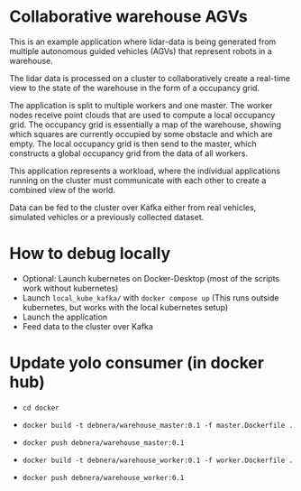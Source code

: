 # Collaborative warehouse AGVs

This is an example application where lidar-data is being generated 
from multiple autonomous guided vehicles (AGVs) that represent robots in a warehouse.

The lidar data is processed on a cluster to collaboratively create a real-time view to the state of the
warehouse in the form of a occupancy grid.

The application is split to multiple workers and one master. The worker nodes receive point clouds
that are used to compute a local occupancy grid. The occupancy grid is essentially a map of the warehouse,
showing which squares are currently occupied by some obstacle and which are empty. The local occupancy grid
is then send to the master, which constructs a global occupancy grid from the data of all workers.

This application represents a workload, where the individual applications running on the cluster must
communicate with each other to create a combined view of the world.

Data can be fed to the cluster over Kafka either from real vehicles, simulated vehicles or 
a previously collected dataset.

# How to debug locally
- Optional: Launch kubernetes on Docker-Desktop (most of the scripts work without kubernetes)
- Launch `local_kube_kafka/` with `docker compose up` (This runs outside kubernetes, but works with the local kubernetes setup)
- Launch the application
- Feed data to the cluster over Kafka

# Update yolo consumer (in docker hub)
- `cd docker`
- `docker build -t debnera/warehouse_master:0.1 -f master.Dockerfile .`
- `docker push debnera/warehouse_master:0.1`

- `docker build -t debnera/warehouse_worker:0.1 -f worker.Dockerfile .`
- `docker push debnera/warehouse_worker:0.1`